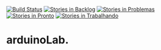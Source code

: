 [![Build Status](https://travis-ci.org/gmfc/arduinoLab.svg?branch=master)](https://travis-ci.org/gmfc/arduinoLab)
[![Stories in Backlog](https://badge.waffle.io/gmfc/arduinoLab.svg?label=Backlog&title=Backlog)](http://waffle.io/gmfc/arduinoLab)
[![Stories in Problemas](https://badge.waffle.io/gmfc/arduinoLab.svg?label=Problemas&title=Problemas)](http://waffle.io/gmfc/arduinoLab)
[![Stories in Pronto](https://badge.waffle.io/gmfc/arduinoLab.svg?label=Pronto&title=Pronto)](http://waffle.io/gmfc/arduinoLab)
[![Stories in Trabalhando](https://badge.waffle.io/gmfc/arduinoLab.svg?label=Trabalhando&title=Trabalhando)](http://waffle.io/gmfc/arduinoLab)

# arduinoLab.
